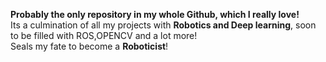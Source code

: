 **Probably the only repository in my whole Github, which I really love!** </br>
Its a culmination of all my projects with **Robotics and Deep learning**, soon to be filled with ROS,OPENCV and a lot more!</br>
Seals my fate to become a **Roboticist**!

